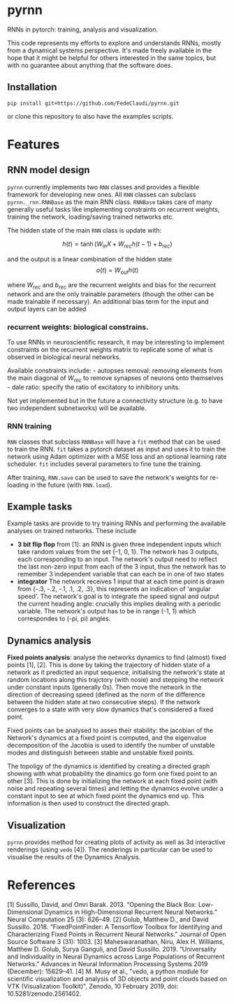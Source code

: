 # pyrnn
RNNs in pytorch: training, analysis and visualization. 

This code represents my efforts to explore and understands RNNs, mostly from a dynamical systems perspective. 
It's made freely available in the hope that it might be helpful for others interested in the same topics, but with no guarantee about anything that the software does.

## Installation
```
pip install git+https://github.com/FedeClaudi/pyrnn.git
```

or clone this repository to also have the examples scripts.



# Features
## RNN model design
`pyrnn` currently implements two `RNN` classes and provides a flexible framework for developing new ones. 
All `RNN` classes can subclass `pyrnn._rnn.RNNBase` as the main RNN class. 
`RNNBase` takes care of many generally useful tasks like implementing constraints on recurrent weights, training the network, loading/saving trained networks etc.

The hidden state of the main `RNN` class is update with:

$$
    h(t) = \tanh(W_{in} X + W_{rec} h(t-1) + b_{rec})
$$

and the output is a linear combination of the hidden state
$$
    o(t) = W_{out} h(t)
$$


where $W_{rec}$ and $b_{rec}$ are the recurrent weights and bias for the recurrent network and are the only trainable parameters (though the other can be made trainable if necessary).
An additional bias term for the input and output layers can be added

### recurrent weights: biological constrains.
To use RNNs in neuroscientific research, it may be interesting to implement constraints on the recurrent weights matrix to replicate some of what is observed in biological neural networks. 

Available constraints include: 
    - autopses removal: removing elements from the main diagonal of $W_{rec}$ to remove synapses of neurons onto themselves
    - dale ratio: specify the ratio of excitatory to inhibitory units.

Not yet implemented but in the future a connectivity structure (e.g. to have two independent subnetworks) will be available. 

### RNN training
`RNN` classes that subclass `RNNBase` will have a `fit` method that can be used to train the RNN.
`fit` takes a pytorch dataset as input and uses it to train the network using Adam optimizer with a MSE loss and an optional learning rate scheduler. `fit` includes several parameters to fine tune the training.

After training, `RNN.save` can be used to save the network's weights for re-loading in the future (with `RNN.load`).


## Example tasks
Example tasks are provide to try training RNNs and performing the available analyses on trained networks. 
These include

- **3 bit flip flop** from [1]: an RNN is given three independent inputs which take random values from the set {-1, 0, 1}. The network has 3 outputs, each corresponding to an input. The network's output need to reflect the last non-zero input from each of the 3 input, thus the network has to remember 3 independent variable that can each be in one of two states
- **integrator** The network receives 1 input that at each time point is drawn from {-.3, -.2, -.1, .1, .2, .3}, this represents an indication of 'angular speed'. The network's goal is to integrate the speed signal and output the current heading angle: crucially this implies dealing with a periodic variable. The network's output has to be in range (-1, 1) which correspondes to (-pi, pi) angles.

## Dynamics analysis
**Fixed points analysis**: analyse the networks dynamics to find (almost) fixed points [1], [2].
This is done by taking the trajectory of hidden state of a network as it predicted an input sequence, initialising the network's state at random locations along this trajctory (with nosie) and stepping the network under constant inputs (generally 0s).
Then move the network in the direction of decreasing speed (defined as the norm of the difference between the hidden state at two consecutive steps). 
If the network converges to a state with very slow dynamics that's conisidered a fixed point.

Fixed points can be analysed to asses their stability: the jacobian of the Network's dynamics at a fixed point is computed, and the eigenvalue decomposition of the Jacobia is used to identify the number of unstable modes and distinguish between stable and unstable fixed points.

The topoligy of the dynamics is identified by creating a directed graph showing with what probability the dinamics go form one fixed point to an other [3]. 
This is done by initializing the network at each fixed point (with noise and repeating several times) and letting the dynamics evolve under a constant input to see at which fixed point the dynamics end up. 
This information is then used to construct the directed graph.


## Visualization
`pyrnn` provides method for creating plots of activity as well as 3d interactive renderings (using `vedo` [4]).
The renderings in particular can be used to visualise the results of the Dynamics Analysis.


# References
[1] Sussillo, David, and Omri Barak. 2013. “Opening the Black Box: Low-Dimensional Dynamics in High-Dimensional Recurrent Neural Networks.” Neural Computation 25 (3): 626–49.
[2] Golub, Matthew D., and David Sussillo. 2018. “FixedPointFinder: A Tensorflow Toolbox for Identifying and Characterizing Fixed Points in Recurrent Neural Networks.” Journal of Open Source Software 3 (31): 1003.
[3] Maheswaranathan, Niru, Alex H. Williams, Matthew D. Golub, Surya Ganguli, and David Sussillo. 2019. “Universality and Individuality in Neural Dynamics across Large Populations of Recurrent Networks.” Advances in Neural Information Processing Systems 2019 (December): 15629–41.
[4] M. Musy et al., "vedo, a python module for scientific visualization and analysis of 3D objects and point clouds based on VTK (Visualization Toolkit)", Zenodo, 10 February 2019, doi: 10.5281/zenodo.2561402.

